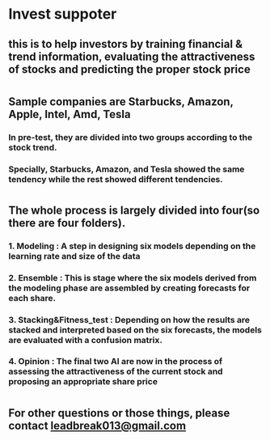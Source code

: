 # Invest suppoter
## this is to help investors by training financial & trend information, evaluating the attractiveness of stocks and predicting the proper stock price
#
#
## Sample companies are Starbucks, Amazon, Apple, Intel, Amd, Tesla
### In pre-test, they are divided into two groups according to the stock trend.
### Specially, Starbucks, Amazon, and Tesla showed the same tendency while the rest showed different tendencies.
#
#
#
## The whole process is largely divided into four(so there are four folders).
### 1. Modeling : A step in designing six models depending on the learning rate and size of the data
### 2. Ensemble : This is stage where the six models derived from the modeling phase are assembled by creating forecasts for each share.
### 3. Stacking&Fitness_test : Depending on how the results are stacked and interpreted based on the six forecasts, the models are evaluated with a confusion matrix.
### 4. Opinion : The final two AI are now in the process of assessing the attractiveness of the current stock and proposing an appropriate share price
#
#
#
## For other questions or those things, please contact leadbreak013@gmail.com
